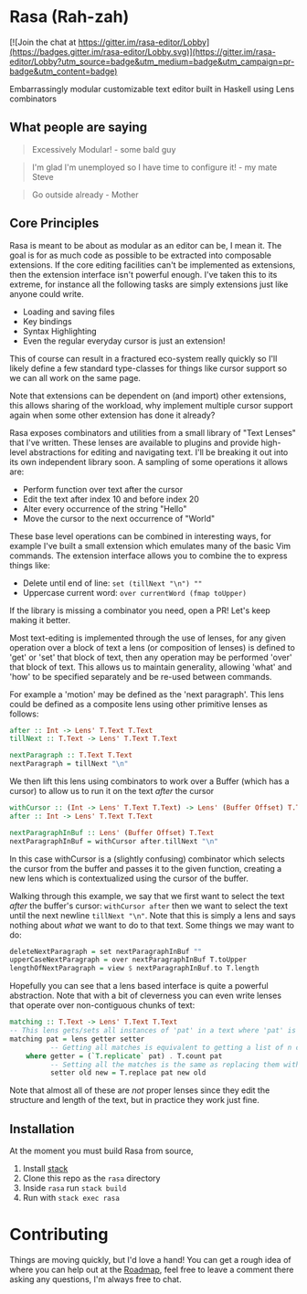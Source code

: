Rasa (Rah-zah)
==============

[![Join the chat at https://gitter.im/rasa-editor/Lobby](https://badges.gitter.im/rasa-editor/Lobby.svg)](https://gitter.im/rasa-editor/Lobby?utm_source=badge&utm_medium=badge&utm_campaign=pr-badge&utm_content=badge)

Embarrassingly modular customizable text editor built in Haskell using Lens
combinators

What people are saying
----------------------

> Excessively Modular! - some bald guy

> I'm glad I'm unemployed so I have time to configure it! - my mate Steve

> Go outside already - Mother

Core Principles
---------------

Rasa is meant to be about as modular as an editor can be, I mean it. The goal
is for as much code as possible to be extracted into composable extensions. If
the core editing facilities can't be implemented as extensions, then the
extension interface isn't powerful enough. I've taken this to its extreme, for
instance all the following tasks are simply extensions just like anyone could
write.

- Loading and saving files 
- Key bindings
- Syntax Highlighting
- Even the regular everyday cursor is just an extension!

This of course can result in a fractured eco-system really quickly so I'll
likely define a few standard type-classes for things like cursor support so we
can all work on the same page.

Note that extensions can be dependent on (and import) other extensions, this
allows sharing of the workload, why implement multiple cursor support again
when some other extension has done it already?

Rasa exposes combinators and utilities from a small library of "Text Lenses"
that I've written. These lenses are available to plugins and provide high-level
abstractions for editing and navigating text. I'll be breaking it out into its
own independent library soon. A sampling of some operations it allows are:

- Perform function over text after the cursor
- Edit the text after index 10 and before index 20
- Alter every occurrence of the string "Hello"
- Move the cursor to the next occurrence of "World"

These base level operations can be combined in interesting ways, for example I've
built a small extension which emulates many of the basic Vim commands. The
extension interface allows you to combine the to express things like:

- Delete until end of line: `set (tillNext "\n") ""`
- Uppercase current word: `over currentWord (fmap toUpper)`

If the library is missing a combinator you need, open a PR! Let's keep making
it better.

Most text-editing is implemented through the use of lenses, for any given
operation over a block of text a lens (or composition of lenses) is defined to
'get' or 'set' that block of text, then any operation may be performed 'over'
that block of text. This allows us to maintain generality, allowing 'what' and
'how' to be specified separately and be re-used between commands.

For example a 'motion' may be defined as the 'next paragraph'. This lens could be defined as a composite lens using
other primitive lenses as follows:

```haskell
after :: Int -> Lens' T.Text T.Text
tillNext :: T.Text -> Lens' T.Text T.Text

nextParagraph :: T.Text T.Text
nextParagraph = tillNext "\n"
```

We then lift this lens using combinators to work over a Buffer (which has a cursor) to allow us to run it on the
text *after* the cursor

```haskell
withCursor :: (Int -> Lens' T.Text T.Text) -> Lens' (Buffer Offset) T.Text
after :: Int -> Lens' T.Text T.Text

nextParagraphInBuf :: Lens' (Buffer Offset) T.Text
nextParagraphInBuf = withCursor after.tillNext "\n"
```

In this case withCursor is a (slightly confusing) combinator which selects the cursor from the buffer and passes it to
the given function, creating a new lens which is contextualized using the cursor of the buffer.

Walking through this example, we say that we first want to select the text *after* the buffer's cursor: `withCursor
after` then we want to select the text until the next newline `tillNext "\n"`. Note that this is simply a lens and says
nothing about *what* we want to do to that text. Some things we may want to do:

```haskell
deleteNextParagraph = set nextParagraphInBuf ""
upperCaseNextParagraph = over nextParagraphInBuf T.toUpper
lengthOfNextParagraph = view $ nextParagraphInBuf.to T.length
```

Hopefully you can see that a lens based interface is quite a powerful abstraction. Note that with a bit of cleverness
you can even write lenses that operate over non-contiguous chunks of text:

```haskell
matching :: T.Text -> Lens' T.Text T.Text
-- This lens gets/sets all instances of 'pat' in a text where 'pat' is a Text.
matching pat = lens getter setter
          -- Getting all matches is equivalent to getting a list of n copies where n is the number of matches
    where getter = (`T.replicate` pat) . T.count pat
          -- Setting all the matches is the same as replacing them with the new value
          setter old new = T.replace pat new old
```

Note that almost all of these are *not* proper lenses since they edit the structure and length of the text, but in
practice they work just fine.


Installation
------------

At the moment you must build Rasa from source, 

1. Install [stack](https://docs.haskellstack.org/en/stable/README/)
2. Clone this repo as the `rasa` directory
3. Inside `rasa` run `stack build`
4. Run with `stack exec rasa`

Contributing
============

Things are moving quickly, but I'd love a hand! You can get a rough idea of where
you can help out at the [Roadmap](https://github.com/ChrisPenner/rasa/issues/2), feel free to leave a comment there
asking any questions, I'm always free to chat.
